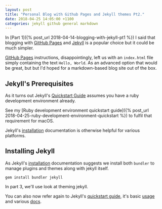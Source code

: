 ```yaml
---
layout: post
title: "Personal Blog with Github Pages and Jekyll themes Pt2."
date: 2018-04-25 14:05:00 +1100
categories: jekyll github general markdown
---
```

In [Part 1]({% post_url 2018-04-14-blogging-with-jekyll-pt1 %}) I said that blogging with [GitHub Pages](https://pages.github.com) and [Jekyll](https://jekyllrb.com/) is a popular choice but it could be much simpler.

[GitHub Pages](https://pages.github.com) instructions, disappointingly, left us with an `index.html` file simply containing the text `Hello, World`. As an advanced option that would be great, but but I'd hoped for a markdown-based blog site out of the box.

## Jekyll's Prerequisites ##

As it turns out Jekyll's [Quickstart Guide](https://jekyllrb.com/docs/quickstart/) assumes you have a ruby development environment already.

See my [Ruby development environment quickstart guide]({% post_url 2018-04-25-ruby-development-environment-quickstart %}) to fulfil that requirement for macOS.

Jekyll's [installation](https://jekyllrb.com/docs/installation/) documentation is otherwise helpful for various platforms.

## Installing Jekyll ##

As Jekyll's [installation](https://jekyllrb.com/docs/installation/) documentation suggests we install both `bundler` to manage plugins and themes along with jekyll itself.

    gem install bundler jekyll

In part 3, we'll use look at theming jekyll.

You can also now refer again to Jekyll's [quickstart guide](https://jekyllrb.com/docs/quickstart/), it's basic [usage](https://jekyllrb.com/docs/usage/) and various [docs](https://jekyllrb.com/docs/home/).
